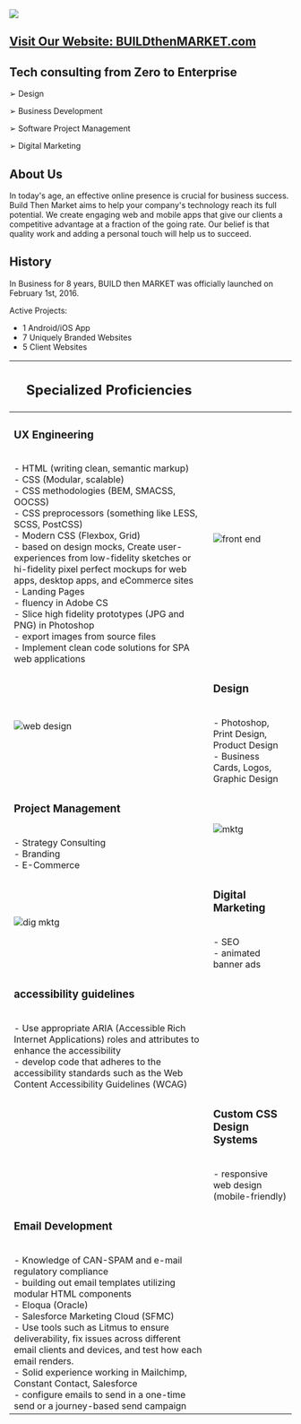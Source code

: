 <picture>
  <source srcset="https://firebasestorage.googleapis.com/v0/b/buildthenmarket-3cb50.appspot.com/o/img%2Fhome%2FLogo%20white%20-%20BUILD%20then%20MARKET%202023.png?alt=media&token=667f478c-9bc3-4dcb-8d3b-27865a5c8b62" media="(prefers-color-scheme: dark)">
  <img src="https://firebasestorage.googleapis.com/v0/b/buildthenmarket-3cb50.appspot.com/o/img%2Fhome%2FArtboard%201%400.5x.png?alt=media&token=75e45069-1327-4656-91ba-58dc9d9650e1">
</picture>

## <a href="https://buildthenmarket.com">Visit Our Website: BUILDthenMARKET.com</a>

## Tech consulting from Zero to Enterprise

➢ Design

➢ Business Development

➢ Software Project Management

➢ Digital Marketing

## About Us

In today's age, an effective online presence is crucial for business success. Build Then Market aims to help your company's technology reach its full potential. We create engaging web and mobile apps that give our clients a competitive advantage at a fraction of the going rate. Our belief is that quality work and adding a personal touch will help us to succeed.

## History

In Business for 8 years, BUILD then MARKET was officially launched on February 1st, 2016.

Active Projects:

- 1 Android/iOS App
- 7 Uniquely Branded Websites
- 5 Client Websites

| <h2>Specialized Proficiencies</h2> | |
|---|---|
| <h3>UX Engineering</h3><br>- HTML (writing clean, semantic markup)<br>- CSS (Modular, scalable)<br>- CSS methodologies (BEM, SMACSS, OOCSS)<br>- CSS preprocessors (something like LESS, SCSS, PostCSS)<br>- Modern CSS (Flexbox, Grid)<br>- based on design mocks, Create user-experiences from low-fidelity sketches or hi-fidelity pixel perfect mockups for web apps, desktop apps, and eCommerce sites<br>- Landing Pages<br>- fluency in Adobe CS<br>  - Slice high fidelity prototypes (JPG and PNG) in Photoshop<br>  - export images from source files<br>- Implement clean code solutions for SPA web applications|![front end](https://firebasestorage.googleapis.com/v0/b/buildthenmarket-3cb50.appspot.com/o/img%2Fhome%2Fdevelop.jpg?alt=media&token=4c2c60ba-afc1-4e54-b593-85ff64768282)
|![web design](https://firebasestorage.googleapis.com/v0/b/buildthenmarket-3cb50.appspot.com/o/img%2Fhome%2Fweb-design.png?alt=media&token=baa717cd-5540-4934-a084-a79a3b7d6596)| <h3>Design</h3><br>- Photoshop, Print Design, Product Design<br>- Business Cards, Logos, Graphic Design
|<h3>Project Management</h3><br>- Strategy Consulting<br>- Branding<br>- E-Commerce | ![mktg](https://firebasestorage.googleapis.com/v0/b/buildthenmarket-3cb50.appspot.com/o/img%2Fservices%2Fbizdev%2Fmktg-content.jpg?alt=media&token=2a62665b-5399-4917-bcfe-bf12c653aedf)
|![dig mktg](https://firebasestorage.googleapis.com/v0/b/buildthenmarket-3cb50.appspot.com/o/img%2Fhome%2Ffunnel.jpg?alt=media&token=f820e3ae-b102-47ce-ab5e-07acaaed2671)|<h3>Digital Marketing</h3><br>- SEO<br>- animated banner ads
|<h3>accessibility guidelines</h3><br>- Use appropriate ARIA (Accessible Rich Internet Applications) roles and attributes to enhance the accessibility<br>- develop code that adheres to the accessibility standards such as the Web Content Accessibility Guidelines (WCAG) |
|| <h3>Custom CSS Design Systems</h3><br>- responsive web design (mobile-friendly)
|<h3>Email Development</h3><br>- Knowledge of CAN-SPAM and e-mail regulatory compliance<br>- building out email templates utilizing modular HTML components<br>- Eloqua (Oracle)<br>- Salesforce Marketing Cloud (SFMC)<br>- Use tools such as Litmus to ensure deliverability, fix issues across different email clients and devices, and test how each email renders.<br>- Solid experience working in Mailchimp, Constant Contact, Salesforce<br>- configure emails to send in a one-time send or a journey-based send campaign
